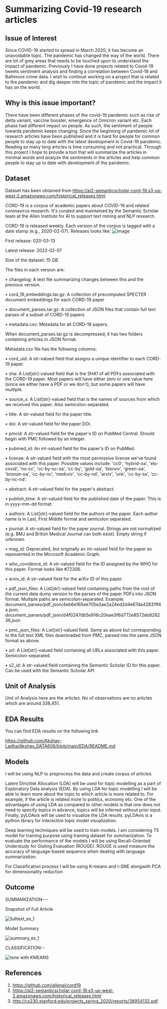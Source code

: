 # Summarizing Covid-19 research articles
## Issue of Interest
Since COVID-19 started to spread in March 2020, it has become an unavoidable topic. The pandemic has changed the way of the world. There are lot of grey areas that needs to be touched upon to understand the impact of pandemic. Previously I have done projects related to Covid-19 tweets sentiment analysis and finding a correlation between Covid-19 and Baltimore crime data. I wish to continue working on a project that is related to the pandemic and dig deeper into the topic of pandemic and the impact it has on the world.
## Why is this issue important?
There have been different phases of the covid-19 pandemic such as rise of delta variant, vaccine booster, emergence of Omicron variant etc. Each phase had different impact on people. As such, the sentiment of people towards pandemic keeps changing. Since the beginning of pandemic lot of research articles have been published and it is hard for people for common people to stay up to date with the latest development in Covid-19 pandemic. Reading so many long articles is time consuming and not practical. Through this project I hope to provide a tool that will summarize the articles in minimal words and analyze the sentiments in the articles and help common people to stay up to date with development of the pandemic. 
## Dataset
Dataset has been obtained from 
https://ai2-semanticscholar-cord-19.s3-us-west-2.amazonaws.com/historical_releases.html

CORD-19 is a corpus of academic papers about COVID-19 and related coronavirus research. It's curated and maintained by the Semantic Scholar team at the Allen Institute for AI to support text mining and NLP research.

CORD-19 is released weekly. Each version of the corpus is tagged with a date stamp (e.g., 2020-02-07). Releases looks like:
![image](https://user-images.githubusercontent.com/95871147/153780062-40e8a9e4-e564-4055-94aa-4e492366a762.png)


 
First release: 020-03-13

Latest release: 2022-02-07

Size of the dataset: 15 GB

The files in each version are:

•	changelog: A text file summarizing changes between this and the previous version.

•	cord_19_embeddings.tar.gz: A collection of precomputed SPECTER document embeddings for each CORD-19 paper

•	document_parses.tar.gz: A collection of JSON files that contain full text parses of a subset of CORD-19 papers

•	metadata.csv: Metadata for all CORD-19 papers.

When document_parses.tar.gz is decompressed, it has two folders containing articles in JSON format. 

Metadata.csv file has the following columns:

•	cord_uid: A str-valued field that assigns a unique identifier to each CORD-19 paper.

•	sha: A List[str]-valued field that is the SHA1 of all PDFs associated with the CORD-19 paper. Most papers will have either zero or one value here (since we either have a PDF or we don't), but some papers will have multiple. 

•	source_x: A List[str]-valued field that is the names of sources from which we received this paper. Also semicolon-separated. 

•	title: A str-valued field for the paper title.

•	doi: A str-valued field for the paper DOI.

•	pmcid: A str-valued field for the paper's ID on PubMed Central. Should begin with PMC followed by an integer.

•	pubmed_id: An int-valued field for the paper's ID on PubMed.

•	license: A str-valued field with the most permissive license we've found associated with this paper. Possible values include: 'cc0', 'hybrid-oa', 'els-covid', 'no-cc', 'cc-by-nc-sa', 'cc-by', 'gold-oa', 'biorxiv', 'green-oa', 'bronze-oa', 'cc-by-nc', 'medrxiv', 'cc-by-nd', 'arxiv', 'unk', 'cc-by-sa', 'cc-by-nc-nd'.

•	abstract: A str-valued field for the paper's abstract.

•	publish_time: A str-valued field for the published date of the paper. This is in yyyy-mm-dd format. 

•	authors: A List[str]-valued field for the authors of the paper. Each author name is in Last, First Middle format and semicolon separated.

•	journal: A str-valued field for the paper journal. Strings are not normalized (e.g. BMJ and British Medical Journal can both exist). Empty string if unknown.

•	mag_id: Deprecated, but originally an int-valued field for the paper as represented in the Microsoft Academic Graph.

•	who_covidence_id: A str-valued field for the ID assigned by the WHO for this paper. Format looks like #72306.

•	arxiv_id: A str-valued field for the arXiv ID of this paper.

•	pdf_json_files: A List[str]-valued field containing paths from the root of the current data dump version to the parses of the paper PDFs into JSON format. Multiple paths are semicolon-separated. Example: document_parses/pdf_json/4eb6e165ee705e2ae2a24ed2d4e67da42831ff4a.json; document_parses/pdf_json/d4f0247db5e916c20eae3f6d772e8572eb828236.json

•	pmc_json_files: A List[str]-valued field. Same as above but corresponding to the full text XML files downloaded from PMC, parsed into the same JSON format as above.

•	url: A List[str]-valued field containing all URLs associated with this paper. Semicolon-separated.

•	s2_id: A str-valued field containing the Semantic Scholar ID for this paper. Can be used with the Semantic Scholar API 

## Unit of Analysis
Unit of Analysis here are the articles. No of observations are no articles which are around 338,451.

## EDA Results

You can find EDA results on the following link

https://github.com/Akshay-Ladha/Akshay_DATA606/blob/main/EDA/README.md


## Models
I will be using NLP to preprocess the data and create corpus of articles.

Latent Dirichlet Allocation (LDA) will be used for topic modelling as a part of Exploratory Data analysis (EDA). By using LDA for topic modelling I will be able to learn more about the topic to which article is more related to. For example, if the article is related more to politics, economy etc. One of the advantages of using LDA as compared to other models is that one does not need to specify topics in advance, topics will be inferred without prior input. Finally, pyLDAvis will be used to visualize the LDA results. pyLDAvis is a python library for interactive topic model visualization.


Deep learning techniques will be used to train models. I am considering T5 model for training purpose using training dataset for summarization.  To evaluate the performance of the models I will be using Recall-Oriented Understudy for Gisting Evaluation (ROUGE). ROUGE is used measure the accuracy of language-based sequence when dealing with language summarization. 

For Classification process I will be using K-means and t-SNE alongwith PCA for dimensionality reduction 


## Outcome
SUMMARIZATION---

Snapshot of Full Article


![fulltext_ex_1](https://user-images.githubusercontent.com/95871147/169724048-d40e0d78-7fc8-486d-ad77-08ff805eb185.png)


Model Summary

![summary_ex_1](https://user-images.githubusercontent.com/95871147/169724060-9bdafce8-b229-4f1c-8a71-f875cc636324.png)

CLASSIFICATION--

![tsne with KMEANS](https://user-images.githubusercontent.com/95871147/169724080-4ed146a7-a7b8-422d-a0ab-5db28f5354e7.png)


## References
1) https://github.com/allenai/cord19
2) https://ai2-semanticscholar-cord-19.s3-us-west-2.amazonaws.com/historical_releases.html
3) http://cs230.stanford.edu/projects_spring_2020/reports/38954132.pdf
